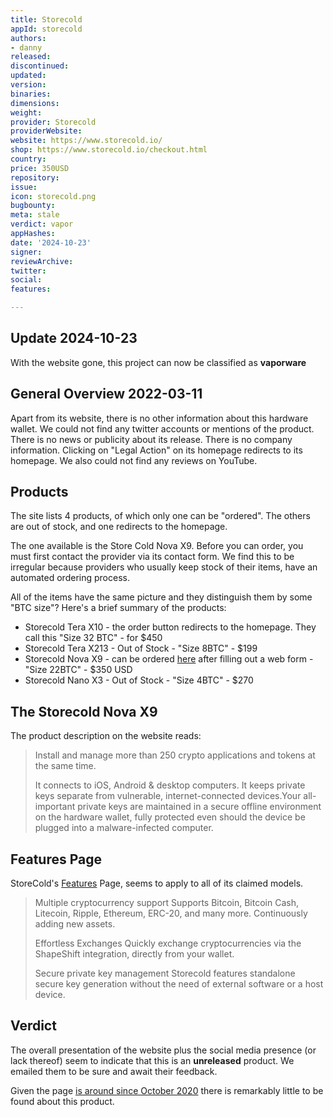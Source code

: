 ```yaml
---
title: Storecold
appId: storecold
authors:
- danny
released: 
discontinued: 
updated: 
version: 
binaries: 
dimensions: 
weight: 
provider: Storecold
providerWebsite: 
website: https://www.storecold.io/
shop: https://www.storecold.io/checkout.html
country: 
price: 350USD
repository: 
issue: 
icon: storecold.png
bugbounty: 
meta: stale
verdict: vapor
appHashes: 
date: '2024-10-23'
signer: 
reviewArchive: 
twitter: 
social: 
features: 

---
```


## Update 2024-10-23

With the website gone, this project can now be classified as **vaporware**

## General Overview 2022-03-11

Apart from its website, there is no other information about this hardware wallet. We could not find any twitter accounts or mentions of the product. There is no news or publicity about its release. There is no company information. Clicking on "Legal Action" on its homepage redirects to its homepage. We also could not find any reviews on YouTube.

## Products 

The site lists 4 products, of which only one can be "ordered". The others are out of stock, and one redirects to the homepage. 

The one available is the Store Cold Nova X9. Before you can order, you must first contact the provider via its contact form. We find this to be irregular because providers who usually keep stock of their items, have an automated ordering process.

All of the items have the same picture and they distinguish them by some "BTC size"? Here's a brief summary of the products:  

- Storecold Tera X10 - the order button redirects to the homepage. They call this "Size 32 BTC" - for $450
- Storecold Tera X213 - Out of Stock - "Size 8BTC" - $199 
- Storecold Nova X9 - can be ordered [here](https://www.storecold.io/checkout.html) after filling out a web form - "Size 22BTC" - $350 USD
- Storecold Nano X3 - Out of Stock - "Size 4BTC" - $270

## The Storecold Nova X9

The product description on the website reads:

> Install and manage more than 250 crypto applications and tokens at the same time.
>
> It connects to iOS, Android & desktop computers. It keeps private keys separate from vulnerable, internet-connected devices.Your all-important private keys are maintained in a secure offline environment on the hardware wallet, fully protected even should the device be plugged into a malware-infected computer.

## Features Page 

StoreCold's [Features](https://www.storecold.io/index.html#features) Page, seems to apply to all of its claimed models.

> Multiple cryptocurrency support
> Supports Bitcoin, Bitcoin Cash, Litecoin, Ripple, Ethereum, ERC-20, and many more. Continuously adding new assets.
>
> Effortless Exchanges
> Quickly exchange cryptocurrencies via the ShapeShift integration, directly from your wallet.
>
> Secure private key management
> Storecold features standalone secure key generation without the need of external software or a host device.

## Verdict 

The overall presentation of the website plus the social media presence (or lack thereof) seem to indicate that this is an **unreleased** product. We emailed them to be sure and await their feedback. 

Given the page [is around since October 2020](https://www.whois.com/whois/storecold.io) there is remarkably little to be found about this product. 



